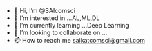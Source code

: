 - 👋 Hi, I’m @SAIcomsci
- 👀 I’m interested in ...AL,ML,DL
- 🌱 I’m currently learning ...Deep Learning
- 💞️ I’m looking to collaborate on ...
- 📫 How to reach me  saikatcomsci@gmail.com

<!---
SAIcomsci/SAIcomsci is a ✨ special ✨ repository because its `README.md` (this file) appears on your GitHub profile.
You can click the Preview link to take a look at your changes.
--->
